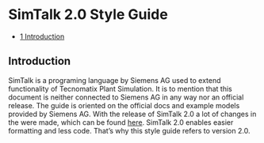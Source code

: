# SimTalk 2.0 Style Guide

- [1 Introduction](#s1-introduction)

<a id="s1-introduction"></a>

## Introduction

SimTalk is a programing language by Siemens AG used to extend functionality of Tecnomatix Plant Simulation.
It is to mention that this document is neither connected to Siemens AG in any way nor an official release.
The guide is oriented on the official docs and example models provided by Siemens AG.
With the release of SimTalk 2.0 a lot of changes in the were made, which can be found [here](https://docs.plm.automation.siemens.com/content/plant_sim_help/15.1/plant_sim_all_in_one_html/en_US/tecnomatix_plant_simulation_help/simtalk_reference/simtalk_20_and_simtalk_10_compared.html).
SimTalk 2.0 enables easier formatting and less code. That’s why this style guide refers to version 2.0.
